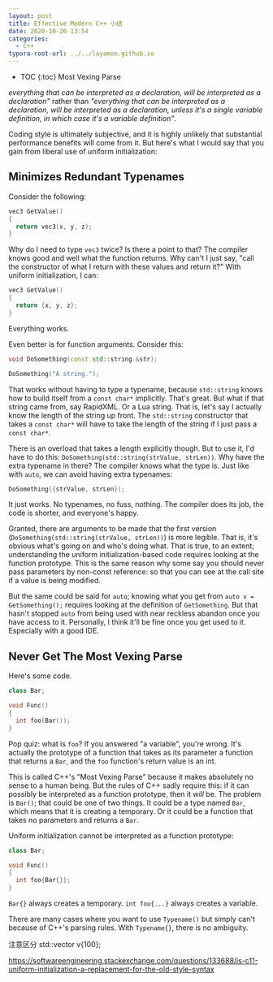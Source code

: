 ```yaml
---
layout: post
title: Effective Modern C++ 小结
date: 2020-10-26 13:54
categories:
  - C++
typora-root-url: ../../layamon.github.io
---
```

* TOC
{:toc}
Most Vexing Parse

*everything that can be interpreted as a declaration, will be interpreted as a declaration"* rather than *"everything that can be interpreted as a declaration, will be interpreted as a declaration, unless it's a single variable definition, in which case it's a variable definition"*.



Coding style is ultimately subjective, and it is highly unlikely that substantial performance benefits will come from it. But here's what I would say that you gain from liberal use of uniform initialization:

## Minimizes Redundant Typenames

Consider the following:

```cpp
vec3 GetValue()
{
  return vec3(x, y, z);
}
```

Why do I need to type `vec3` twice? Is there a point to that? The compiler knows good and well what the function returns. Why can't I just say, "call the constructor of what I return with these values and return it?" With uniform initialization, I can:

```cpp
vec3 GetValue()
{
  return {x, y, z};
}
```

Everything works.

Even better is for function arguments. Consider this:

```cpp
void DoSomething(const std::string &str);

DoSomething("A string.");
```

That works without having to type a typename, because `std::string` knows how to build itself from a `const char*` implicitly. That's great. But what if that string came from, say RapidXML. Or a Lua string. That is, let's say I actually know the length of the string up front. The `std::string` constructor that takes a `const char*` will have to take the length of the string if I just pass a `const char*`.

There is an overload that takes a length explicitly though. But to use it, I'd have to do this: `DoSomething(std::string(strValue, strLen))`. Why have the extra typename in there? The compiler knows what the type is. Just like with `auto`, we can avoid having extra typenames:

```cpp
DoSomething({strValue, strLen});
```

It just works. No typenames, no fuss, nothing. The compiler does its job, the code is shorter, and everyone's happy.

Granted, there are arguments to be made that the first version (`DoSomething(std::string(strValue, strLen))`) is more legible. That is, it's obvious what's going on and who's doing what. That is true, to an extent; understanding the uniform initialization-based code requires looking at the function prototype. This is the same reason why some say you should never pass parameters by non-const reference: so that you can see at the call site if a value is being modified.

But the same could be said for `auto`; knowing what you get from `auto v = GetSomething();` requires looking at the definition of `GetSomething`. But that hasn't stopped `auto` from being used with near reckless abandon once you have access to it. Personally, I think it'll be fine once you get used to it. Especially with a good IDE.

## Never Get The Most Vexing Parse

Here's some code.

```cpp
class Bar;

void Func()
{
  int foo(Bar());
}
```

Pop quiz: what is `foo`? If you answered "a variable", you're wrong. It's actually the prototype of a function that takes as its parameter a function that returns a `Bar`, and the `foo` function's return value is an int.

This is called C++'s "Most Vexing Parse" because it makes absolutely no sense to a human being. But the rules of C++ sadly require this: if it can possibly be interpreted as a function prototype, then it *will* be. The problem is `Bar()`; that could be one of two things. It could be a type named `Bar`, which means that it is creating a temporary. Or it could be a function that takes no parameters and returns a `Bar`.

Uniform initialization cannot be interpreted as a function prototype:

```cpp
class Bar;

void Func()
{
  int foo{Bar{}};
}
```

`Bar{}` always creates a temporary. `int foo{...}` always creates a variable.

There are many cases where you want to use `Typename()` but simply can't because of C++'s parsing rules. With `Typename{}`, there is no ambiguity.

注意区分 std::vector<int> v{100}; 

https://softwareengineering.stackexchange.com/questions/133688/is-c11-uniform-initialization-a-replacement-for-the-old-style-syntax

